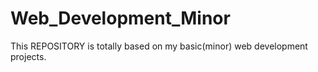 # Web_Development_Minor
This REPOSITORY is totally based on my basic(minor) web development projects.
